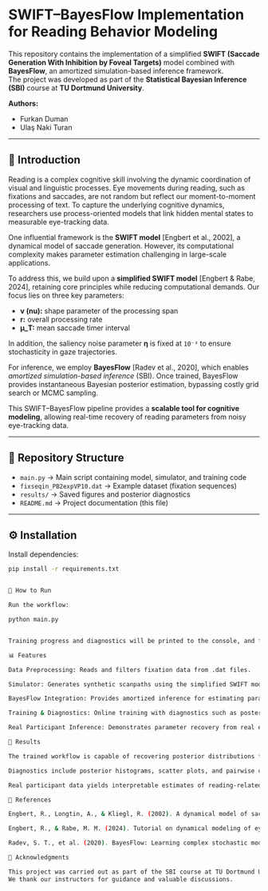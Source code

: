 # SWIFT–BayesFlow Implementation for Reading Behavior Modeling

This repository contains the implementation of a simplified **SWIFT (Saccade Generation With Inhibition by Foveal Targets)** model combined with **BayesFlow**, an amortized simulation-based inference framework.  
The project was developed as part of the **Statistical Bayesian Inference (SBI)** course at **TU Dortmund University**.  

**Authors:**  
- Furkan Duman  
- Ulaş Naki Turan  

---

## 📖 Introduction

Reading is a complex cognitive skill involving the dynamic coordination of visual and linguistic processes. Eye movements during reading, such as fixations and saccades, are not random but reflect our moment-to-moment processing of text. To capture the underlying cognitive dynamics, researchers use process-oriented models that link hidden mental states to measurable eye-tracking data.

One influential framework is the **SWIFT model** [Engbert et al., 2002], a dynamical model of saccade generation. However, its computational complexity makes parameter estimation challenging in large-scale applications.  

To address this, we build upon a **simplified SWIFT model** [Engbert & Rabe, 2024], retaining core principles while reducing computational demands. Our focus lies on three key parameters:

- **ν (nu):** shape parameter of the processing span  
- **r:** overall processing rate  
- **μ_T:** mean saccade timer interval  

In addition, the saliency noise parameter **η** is fixed at `10⁻³` to ensure stochasticity in gaze trajectories.  

For inference, we employ **BayesFlow** [Radev et al., 2020], which enables *amortized simulation-based inference* (SBI). Once trained, BayesFlow provides instantaneous Bayesian posterior estimation, bypassing costly grid search or MCMC sampling.  

This SWIFT–BayesFlow pipeline provides a **scalable tool for cognitive modeling**, allowing real-time recovery of reading parameters from noisy eye-tracking data.

---

## 📂 Repository Structure

- `main.py` → Main script containing model, simulator, and training code  
- `fixseqin_PB2expVP10.dat` → Example dataset (fixation sequences)  
- `results/` → Saved figures and posterior diagnostics  
- `README.md` → Project documentation (this file)  

---

## ⚙️ Installation

Install dependencies:

```bash
pip install -r requirements.txt


🚀 How to Run

Run the workflow:

python main.py


Training progress and diagnostics will be printed to the console, and figures will be generated automatically.

📊 Features

Data Preprocessing: Reads and filters fixation data from .dat files.

Simulator: Generates synthetic scanpaths using the simplified SWIFT model.

BayesFlow Integration: Provides amortized inference for estimating parameters (ν, r, μ_T).

Training & Diagnostics: Online training with diagnostics such as posterior plots and pairwise distributions.

Real Participant Inference: Demonstrates parameter recovery from real eye-tracking data.

🔬 Results

The trained workflow is capable of recovering posterior distributions for ν, r, and μ_T.

Diagnostics include posterior histograms, scatter plots, and pairwise comparisons.

Real participant data yields interpretable estimates of reading-related cognitive parameters.

📌 References

Engbert, R., Longtin, A., & Kliegl, R. (2002). A dynamical model of saccade generation in reading based on spatially distributed lexical processing. Vision Research, 42(5), 621–636.

Engbert, R., & Rabe, M. M. (2024). Tutorial on dynamical modeling of eye movements in reading. OSF Preprint.

Radev, S. T., et al. (2020). BayesFlow: Learning complex stochastic models with invertible neural networks. arXiv preprint arXiv:2003.06281.

🙌 Acknowledgments

This project was carried out as part of the SBI course at TU Dortmund University.
We thank our instructors for guidance and valuable discussions.











